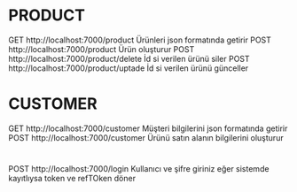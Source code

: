 #

#

# PRODUCT

GET http://localhost:7000/product Ürünleri json formatında getirir
POST http://localhost:7000/product Ürün oluşturur
POST http://localhost:7000/product/delete İd si verilen ürünü siler
POST http://localhost:7000/product/uptade İd si verilen ürünü günceller

# CUSTOMER

GET http://localhost:7000/customer Müşteri bilgilerini json formatında getirir
POST http://localhost:7000/customer Ürünü satın alanın bilgilerini oluşturur

#

POST http://localhost:7000/login Kullanıcı ve şifre giriniz eğer sistemde kayıtlıysa token ve refTOken döner
